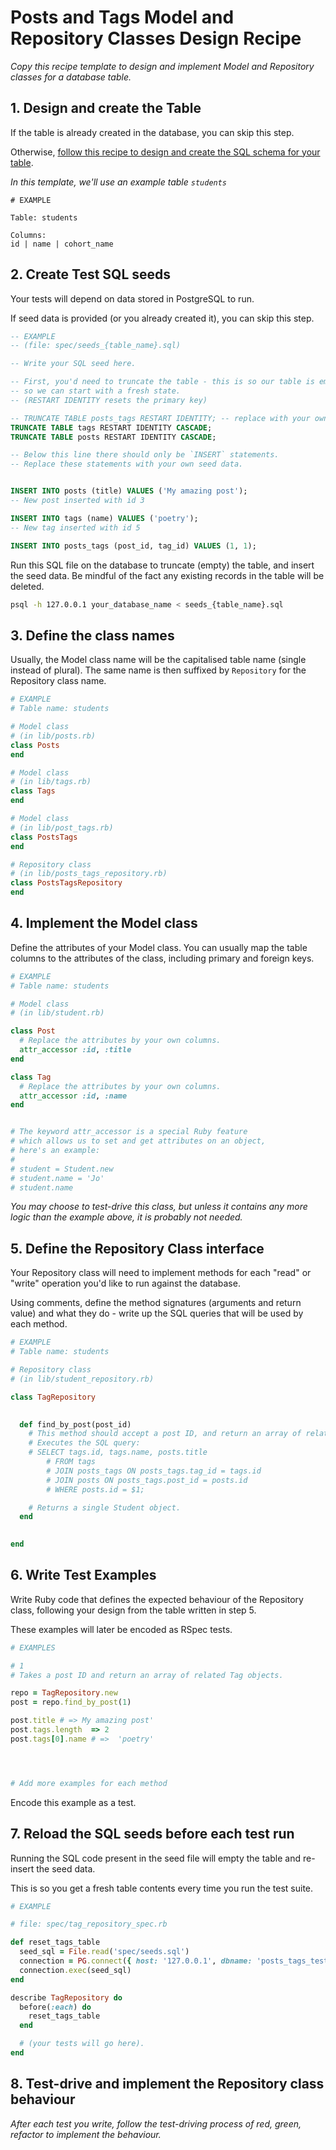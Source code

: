 # Posts and Tags Model and Repository Classes Design Recipe

_Copy this recipe template to design and implement Model and Repository classes for a database table._

## 1. Design and create the Table

If the table is already created in the database, you can skip this step.

Otherwise, [follow this recipe to design and create the SQL schema for your table](./single_table_design_recipe_template.md).

*In this template, we'll use an example table `students`*

```
# EXAMPLE

Table: students

Columns:
id | name | cohort_name
```

## 2. Create Test SQL seeds

Your tests will depend on data stored in PostgreSQL to run.

If seed data is provided (or you already created it), you can skip this step.

```sql
-- EXAMPLE
-- (file: spec/seeds_{table_name}.sql)

-- Write your SQL seed here. 

-- First, you'd need to truncate the table - this is so our table is emptied between each test run,
-- so we can start with a fresh state.
-- (RESTART IDENTITY resets the primary key)

-- TRUNCATE TABLE posts_tags RESTART IDENTITY; -- replace with your own table name.
TRUNCATE TABLE tags RESTART IDENTITY CASCADE;
TRUNCATE TABLE posts RESTART IDENTITY CASCADE;

-- Below this line there should only be `INSERT` statements.
-- Replace these statements with your own seed data.


INSERT INTO posts (title) VALUES ('My amazing post');
-- New post inserted with id 3

INSERT INTO tags (name) VALUES ('poetry');
-- New tag inserted with id 5

INSERT INTO posts_tags (post_id, tag_id) VALUES (1, 1);

```

Run this SQL file on the database to truncate (empty) the table, and insert the seed data. Be mindful of the fact any existing records in the table will be deleted.

```bash
psql -h 127.0.0.1 your_database_name < seeds_{table_name}.sql
```

## 3. Define the class names

Usually, the Model class name will be the capitalised table name (single instead of plural). The same name is then suffixed by `Repository` for the Repository class name.

```ruby
# EXAMPLE
# Table name: students

# Model class
# (in lib/posts.rb)
class Posts
end

# Model class
# (in lib/tags.rb)
class Tags
end

# Model class
# (in lib/post_tags.rb)
class PostsTags
end

# Repository class
# (in lib/posts_tags_repository.rb)
class PostsTagsRepository
end
```

## 4. Implement the Model class

Define the attributes of your Model class. You can usually map the table columns to the attributes of the class, including primary and foreign keys.

```ruby
# EXAMPLE
# Table name: students

# Model class
# (in lib/student.rb)

class Post
  # Replace the attributes by your own columns.
  attr_accessor :id, :title
end

class Tag
  # Replace the attributes by your own columns.
  attr_accessor :id, :name
end


# The keyword attr_accessor is a special Ruby feature
# which allows us to set and get attributes on an object,
# here's an example:
#
# student = Student.new
# student.name = 'Jo'
# student.name
```

*You may choose to test-drive this class, but unless it contains any more logic than the example above, it is probably not needed.*

## 5. Define the Repository Class interface

Your Repository class will need to implement methods for each "read" or "write" operation you'd like to run against the database.

Using comments, define the method signatures (arguments and return value) and what they do - write up the SQL queries that will be used by each method.

```ruby
# EXAMPLE
# Table name: students

# Repository class
# (in lib/student_repository.rb)

class TagRepository

  
  def find_by_post(post_id)
    # This method should accept a post ID, and return an array of related Tag objects.
    # Executes the SQL query:
    # SELECT tags.id, tags.name, posts.title
        # FROM tags
        # JOIN posts_tags ON posts_tags.tag_id = tags.id
        # JOIN posts ON posts_tags.post_id = posts.id
        # WHERE posts.id = $1;

    # Returns a single Student object.
  end

  
end
```

## 6. Write Test Examples

Write Ruby code that defines the expected behaviour of the Repository class, following your design from the table written in step 5.

These examples will later be encoded as RSpec tests.

```ruby
# EXAMPLES

# 1
# Takes a post ID and return an array of related Tag objects.

repo = TagRepository.new
post = repo.find_by_post(1)

post.title # => My amazing post'
post.tags.length  => 2
post.tags[0].name # =>  'poetry'




# Add more examples for each method
```

Encode this example as a test.

## 7. Reload the SQL seeds before each test run

Running the SQL code present in the seed file will empty the table and re-insert the seed data.

This is so you get a fresh table contents every time you run the test suite.

```ruby
# EXAMPLE

# file: spec/tag_repository_spec.rb

def reset_tags_table
  seed_sql = File.read('spec/seeds.sql')
  connection = PG.connect({ host: '127.0.0.1', dbname: 'posts_tags_test' })
  connection.exec(seed_sql)
end

describe TagRepository do
  before(:each) do 
    reset_tags_table
  end

  # (your tests will go here).
end
```

## 8. Test-drive and implement the Repository class behaviour

_After each test you write, follow the test-driving process of red, green, refactor to implement the behaviour._
